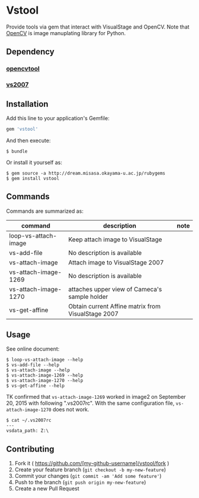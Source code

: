 # Vstool

Provide tools via gem that interact with VisualStage and OpenCV.
Note that [OpenCV](http://opencv.org/) is image manuplating library for Python.

## Dependency

### [opencvtool](http://devel.misasa.okayama-u.ac.jp/gitlab/pythonpackage/opencvtool/tree/master "follow instruction")

### [vs2007](http://devel.misasa.okayama-u.ac.jp/gitlab/pythonpackage/vs2007/tree/master "follow instruction")


## Installation

Add this line to your application's Gemfile:

```ruby
gem 'vstool'
```

And then execute:

    $ bundle

Or install it yourself as:

    $ gem source -a http://dream.misasa.okayama-u.ac.jp/rubygems
    $ gem install vstool

## Commands

Commands are summarized as:

| command              | description                                        | note |
| -------------------- | -------------------------------------------------- | ---- |
| loop-vs-attach-image | Keep attach image to VisualStage                   |      |
| vs-add-file          | No description is available                        |      |
| vs-attach-image      | Attach image to VisualStage 2007                   |      |
| vs-attach-image-1269 | No description is available                        |      |
| vs-attach-image-1270 | attaches upper view of Cameca's sample holder      |      |
| vs-get-affine        | Obtain current Affine matrix from VisualStage 2007 |      |

## Usage

See online document:

    $ loop-vs-attach-image --help
    $ vs-add-file --help
    $ vs-attach-image --help
    $ vs-attach-image-1269 --help
    $ vs-attach-image-1270 --help
    $ vs-get-affine --help

TK confirmed that `vs-attach-image-1269` worked in image2 on September
20, 2015 with following ".vs2007rc".  With the same configuration
file, `vs-attach-image-1270` does not work.

    $ cat ~/.vs2007rc
    ---
    vsdata_path: Z:\

## Contributing

1. Fork it ( https://github.com/[my-github-username]/vstool/fork )
2. Create your feature branch (`git checkout -b my-new-feature`)
3. Commit your changes (`git commit -am 'Add some feature'`)
4. Push to the branch (`git push origin my-new-feature`)
5. Create a new Pull Request
